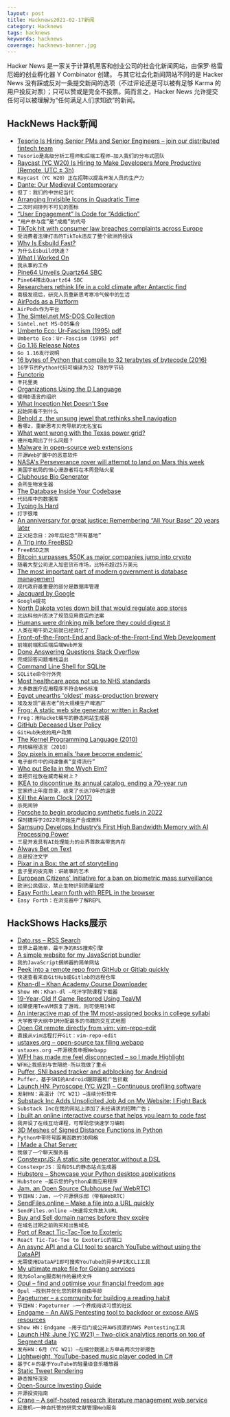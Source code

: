 ```yaml
---
layout: post
title: Hacknews2021-02-17新闻
category: Hacknews
tags: hacknews
keywords: hacknews
coverage: hacknews-banner.jpg
---
```


Hacker News 是一家关于计算机黑客和创业公司的社会化新闻网站，由保罗·格雷厄姆的创业孵化器 Y Combinator 创建。
与其它社会化新闻网站不同的是 Hacker News 没有踩或反对一条提交新闻的选项（不过评论还是可以被有足够 Karma 的用户投反对票）；只可以赞或是完全不投票。简而言之，Hacker News 允许提交任何可以被理解为“任何满足人们求知欲”的新闻。

## HackNews Hack新闻


- [Tesorio Is Hiring Senior PMs and Senior Engineers – join our distributed fintech team](https://www.tesorio.com/careers#job-openings)
- `Tesorio是高级分析工程师和后端工程师–加入我们的分布式团队`
- [Raycast (YC W20) Is Hiring to Make Developers More Productive (Remote, UTC ± 3h)](https://raycast.com/jobs)
- `Raycast（YC W20）正在招聘以提高开发人员的生产力`
- [Dante: Our Medieval Contemporary](https://hyperallergic.com/621011/dante-our-medieval-contemporary/)
- `但丁：我们的中世纪当代`
- [Arranging Invisible Icons in Quadratic Time](https://randomascii.wordpress.com/2021/02/16/arranging-invisible-icons-in-quadratic-time/)
- `二次时间排列不可见的图标`
- [“User Engagement” Is Code for “Addiction”](https://craigwritescode.medium.com/user-engagement-is-code-for-addiction-a2f50d36d7ac)
- `“用户参与度”是“成瘾”的代号`
- [TikTok hit with consumer law breaches complaints across Europe](https://www.reuters.com/article/us-tiktok-eu/tiktok-hit-with-consumer-law-breaches-complaints-across-europe-idUSKBN2AG0S8)
- `受消费者法律打击的TikTok违反了整个欧洲的投诉`
- [Why Is Esbuild Fast?](https://esbuild.github.io/faq/#why-is-esbuild-fast)
- `为什么Esbuild快速？`
- [What I Worked On](http://paulgraham.com/worked.html)
- `我从事的工作`
- [Pine64 Unveils Quartz64 SBC](https://www.cnx-software.com/2021/02/16/pine64-unveils-quartz64-sbc-powered-by-rockchip-rk3566-soc/)
- `Pine64推出Quartz64 SBC`
- [Researchers rethink life in a cold climate after Antarctic find](https://www.theguardian.com/science/2021/feb/15/researchers-rethink-life-in-a-cold-climate-after-antarctic-find)
- `南极发现后，研究人员重新思考寒冷气候中的生活`
- [AirPods as a Platform](https://julian.digital/2020/04/19/airpods-as-a-platform/)
- `AirPods作为平台`
- [The Simtel.net MS-DOS Collection](http://www.lanet.lv/simtel.net/msdos/index-msdos.html)
- `Simtel.net MS-DOS集合`
- [Umberto Eco: Ur-Fascism (1995) pdf](https://theanarchistlibrary.org/library/umberto-eco-ur-fascism.pdf)
- `Umberto Eco：Ur-Fascism（1995）pdf`
- [Go 1.16 Release Notes](https://golang.org/doc/go1.16)
- `Go 1.16发行说明`
- [16 bytes of Python that compile to 32 terabytes of bytecode (2016)](https://codegolf.stackexchange.com/a/69415/4270)
- `16字节的Python代码可编译为32 TB的字节码`
- [Functorio](https://bartoszmilewski.com/2021/02/16/functorio/.)
- `丰托里奥`
- [Organizations Using the D Language](https://dlang.org/orgs-using-d.html)
- `使用D语言的组织`
- [What Inception Net Doesn't See](https://abidlabs.github.io/Inception-Blindspots/)
- `起始网看不到什么`
- [Behold z, the unsung jewel that rethinks shell navigation](https://aymericbeaumet.com/behold-z-the-unsung-jewel-that-rethinks-shell-navigation)
- `看哪z，重新思考贝壳导航的无名宝石`
- [What went wrong with the Texas power grid?](https://www.houstonchronicle.com/business/energy/article/Wholesale-power-prices-spiking-across-Texas-15951684.php)
- `德州电网出了什么问题？`
- [Malware in open-source web extensions](https://lwn.net/SubscriberLink/846272/37d25507fa3e9cd3/)
- `开源Web扩展中的恶意软件`
- [NASA's Perseverance rover will attempt to land on Mars this week](https://spectrum.ieee.org/automaton/aerospace/robotic-exploration/nasa-perseverance-rover-landing-on-mars-overview)
- `美国宇航局的恒心漫游者将在本周登陆火星`
- [Clubhouse Bio Generator](https://perchance.org/owh9gelu4t)
- `会所生物发生器`
- [The Database Inside Your Codebase](https://feifan.blog/posts/the-database-inside-your-codebase)
- `代码库中的数据库`
- [Typing Is Hard](https://3fx.ch/typing-is-hard.html)
- `打字很难`
- [An anniversary for great justice: Remembering “All Your Base” 20 years later](https://arstechnica.com/gaming/2021/02/get-ready-to-feel-old-the-all-your-base-music-video-turns-20-today/)
- `正义纪念日：20年后纪念“所有基地”`
- [A Trip into FreeBSD](https://christine.website/blog/a-trip-into-freebsd-2021-02-13)
- `FreeBSD之旅`
- [Bitcoin surpasses $50K as major companies jump into crypto](https://www.cnbc.com/2021/02/16/bitcoin-btc-price-hits-50000-for-the-first-time.html)
- `随着大型公司进入加密货币市场，比特币超过5万美元`
- [The most important part of modern government is database management](https://twitter.com/rcolvile/status/1361673425140543490)
- `现代政府最重要的部分是数据库管理`
- [Jacquard by Google](https://atap.google.com/jacquard/)
- `Google提花`
- [North Dakota votes down bill that would regulate app stores](https://www.cnbc.com/2021/02/16/apple-wins-victory-as-north-dakota-votes-down-bill-that-would-regulate-app-stores.html)
- `北达科他州否决了规范应用商店的法案`
- [Humans were drinking milk before they could digest it](https://www.sciencemag.org/news/2021/01/humans-were-drinking-milk-they-could-digest-it)
- `人类在喝牛奶之前就已经消化了`
- [Front-of-the-Front-End and Back-of-the-Front-End Web Development](https://bradfrost.com/blog/post/front-of-the-front-end-and-back-of-the-front-end-web-development/)
- `前端前端和后端后端Web开发`
- [Done Answering Questions Stack Overflow](https://games.greggman.com/game/done-with-stackoverflow/)
- `完成回答问题堆栈溢出`
- [Command Line Shell for SQLite](https://www.sqlite.org/cli.html)
- `SQLite命令行外壳`
- [Most healthcare apps not up to NHS standards](https://www.bbc.com/news/technology-56083231)
- `大多数医疗应用程序不符合NHS标准`
- [Egypt unearths 'oldest' mass-production brewery](https://phys.org/news/2021-02-egypt-archaeologists-unearth-ancient-beer.html)
- `埃及发现“最古老”的大规模生产啤酒厂`
- [Frog: A static web site generator written in Racket](https://github.com/greghendershott/frog)
- `Frog：用Racket编写的静态网站生成器`
- [GitHub Deceased User Policy](https://docs.github.com/en/github/site-policy/github-deceased-user-policy)
- `GitHub失效的用户政策`
- [The Kernel Programming Language (2010)](https://web.cs.wpi.edu/~jshutt/kernel.html)
- `内核编程语言（2010）`
- [Spy pixels in emails 'have become endemic'](https://www.bbc.co.uk/news/technology-56071437)
- `电子邮件中的间谍像素“变得流行”`
- [Who put Bella in the Wych Elm?](https://en.wikipedia.org/wiki/Who_put_Bella_in_the_Wych_Elm%3F)
- `谁把贝拉放在威奇榆树上？`
- [IKEA to discontinue its annual catalog, ending a 70-year run](https://www.architecturaldigest.com/story/ikea-catalog-to-be-discontinued)
- `宜家终止年度目录，结束了长达70年的运营`
- [Kill the Alarm Clock (2017)](https://supermemo.guru/wiki/Kill_the_alarm_clock)
- `杀死闹钟`
- [Porsche to begin producing synthetic fuels in 2022](https://www.autocar.co.uk/car-news/industry-news/porsche-begin-producing-synthetic-fuels-2022)
- `保时捷将于2022年开始生产合成燃料`
- [Samsung Develops Industry’s First High Bandwidth Memory with AI Processing Power](https://news.samsung.com/global/samsung-develops-industrys-first-high-bandwidth-memory-with-ai-processing-power)
- `三星开发具有AI处理能力的业界首款高带宽内存`
- [Always Bet on Text](https://graydon2.dreamwidth.org/193447.html)
- `总是投注文字`
- [Pixar in a Box: the art of storytelling](https://www.khanacademy.org/humanities/hass-storytelling/storytelling-pixar-in-a-box)
- `盒子里的皮克斯：讲故事的艺术`
- [European Citizens' Initiative for a ban on biometric mass surveillance](https://reclaimyourface.eu/)
- `欧洲公民倡议，禁止生物识别质量监控`
- [Easy Forth: Learn forth with REPL in the browser](https://skilldrick.github.io/easyforth)
- `Easy Forth：在浏览器中了解REPL`


## HackShows Hacks展示

- [ Dato.rss – RSS Search](https://datorss.com)
- `世界上最简单，最干净的RSS搜索引擎`
- [ A simple website for my JavaScript bundler](https://fjbundler.com/)
- `我的JavaScript捆绑器的简单网站`
- [ Peek into a remote repo from GitHub or Gitlab quickly](https://github.com/rahulunair/repo-peek)
- `快速查看来自GitHub或Gitlab的远程仓库`
- [ Khan-dl – Khan Academy Course Downloader](https://github.com/rand-net/khan-dl)
- `Show HN：Khan-dl –可汗学院课程下载器`
- [ 19-Year-Old If Game Restored Using TeaVM](https://frequal.com/ifml)
- `如果使用TeaVM恢复了游戏，则可使用19年`
- [ An interactive map of the 1M most-assigned books in college syllabi](https://galaxy.opensyllabus.org/)
- `大学教学大纲中1M分配最多的书籍的交互式地图`
- [ Open Git remote directly from vim: vim-repo-edit](https://github.com/drzel/vim-repo-edit)
- `直接从vim远程打开Git：vim-repo-edit`
- [ ustaxes.org – open-source tax filing webapp](https://github.com/thegrims/UsTaxes)
- `ustaxes.org –开源税务申报Webapp`
- [ WFH has made me feel disconnected – so I made Highlight](https://www.highlight.app/)
- `WFH让我感到与世隔绝-所以我做了重点`
- [ Puffer, SNI based tracker and adblocking for Android](https://play.google.com/store/apps/details?id=com.parsed.securitywall&ah=LeKPVXdSrkn_Oo9gg1tXeBm1wcg&fbclid=IwAR2eOZq-nIKCTAMfl8Hk4_80s-qUlQC_goLQfx2O7hiy6T8ZqGLOmc4rN0g)
- `Puffer，基于SNI的Android跟踪器和广告拦截`
- [Launch HN: Pyroscope (YC W21) – Continuous profiling software](item?id=26143923)
- `发射HN：高温计（YC W21）–连续分析软件`
- [ Substack Inc Adds Unsolicited Job Ad on My Website; I Fight Back](https://github.com/TimDaub/substack-iframe-disclaimer/blob/main/README.md)
- `Substack Inc在我的网站上添加了未经请求的招聘广告；`
- [ I built an online interactive course that helps you learn to code fast](https://www.dart.rocks/)
- `我开设了在线互动课程，可帮助您快速学习编码`
- [ 3D Meshes of Signed Distance Functions in Python](https://github.com/fogleman/sdf)
- `Python中带符号距离函数的3D网格`
- [ I Made a Chat Server](https://github.com/ba9f11ecc3497d9993b933fdc2bd61e5/temporary.chat-playbook/blob/qa/OVERVIEW.md)
- `我做了一个聊天服务器`
- [ ConstexprJS: A static site generator without a DSL](https://github.com/fctorial/ConstexprJS)
- `ConstexprJS：没有DSL的静态站点生成器`
- [ Hubstore – Showcase your Python desktop applications](https://github.com/pyrustic/hubstore)
- `Hubstore –展示您的Python桌面应用程序`
- [ Jam, an Open Source Clubhouse (w/ WebRTC)](https://jam.systems)
- `节目HN：Jam，一个开源俱乐部（带有WebRTC）`
- [ SendFiles.online – Make a file into a URL quickly](https://sendfiles.online?lang=en)
- `SendFiles.online –快速将文件放入URL`
- [ Buy and Sell domain names before they expire](https://byebyedomain.com)
- `在域名过期之前购买和出售域名`
- [ Port of React Tic-Tac-Toe to Exoteric](https://github.com/c9fe/exoteric-tic-tac-toe)
- `React Tic-Tac-Toe to Exoteric的端口`
- [ An async API and a CLI tool to search YouTube without using the DataAPI](https://github.com/rahulunair/utube-search)
- `无需使用DataAPI即可搜索YouTube的异步API和CLI工具`
- [ My ultimate make file for Golang services](https://gist.github.com/thomaspoignant/5b72d579bd5f311904d973652180c705)
- `我为Golang服务制作的最终文件`
- [ Opul – find and optimise your financial freedom age](https://opul-ai.github.io/fire/)
- `Opul –找到并优化您的财务自由年龄`
- [ Pageturner – a community for building a reading habit](https://joinpageturner.com/?ref=hackernews)
- `节目HN：Pageturner –一个养成阅读习惯的社区`
- [ Endgame – An AWS Pentesting tool to backdoor or expose AWS resources](https://github.com/salesforce/endgame)
- `Show HN：Endgame –用于后门或公开AWS资源的AWS Pentesting工具`
- [Launch HN: June (YC W21) – Two-click analytics reports on top of Segment data](item?id=26155327)
- `发布HN：6月（YC W21）–在细分数据上方单击两次分析报告`
- [ Lightweight, YouTube-based music player coded in C#](https://github.com/DoctorFran/Spobrify-public)
- `基于C＃的基于YouTube的轻量级音乐播放器`
- [ Static Tweet Rendering](https://github.com/transitive-bullshit/react-static-tweets)
- `静态推特渲染`
- [ Open-Source Investing Guide](https://herget.github.io/investing-guide/)
- `开源投资指南`
- [ Crane – A self-hosted research literature management web service](https://github.com/tempname1024/crane)
- `起重机–一种自托管的研究文献管理Web服务`

